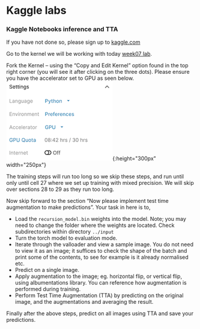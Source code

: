 # Kaggle labs

### Kaggle Notebooks inference and TTA
    
If you have not done so, please sign up to [kaggle.com](kaggle.com)    
    
Go to the kernel we will be working with today [week07 lab](https://www.kaggle.com/darraghdog/berkeley-mids-w251-week7-lab).   
   
Fork the Kernel – using the “Copy and Edit Kernel” option found in the top right corner (you will see it after clicking on the three dots). Please ensure you have the accelerator set to GPU as seen below.   
![](kaggle_accelerator_setting.png?raw=true "Title"){:height="300px" width="250px"}
     
The training steps will run too long so we skip these steps, and run until only until cell 27 where we set up training with mixed precision. We will skip over sections 28 to 29 as they run too long.   

Now skip forward to the section “Now please implement test time augmentation to make predictions”.
Your task in here is to,
* Load the `recursion_model.bin` weights into the model. Note; you may need to change the folder where the weights are located. Check subdirectories within directory `../input`    
* Turn the torch model to evaluation mode.   
* Iterate through the valloader and view a sample image. You do not need to view it as an image; it suffices to check the shape of the batch and print some of the contents, to see for example is it already normalised etc.      
* Predict on a single image.   
* Apply augmentation to the image; eg. horizontal flip, or vertical flip, using albumentations library. You can reference how augmentation is performed during training.        
* Perform Test Time Augmentation (TTA) by predicting on the original image, and the augmentations and averaging the result.   

Finally after the above steps, predict on all images using TTA and save your predictions. 
